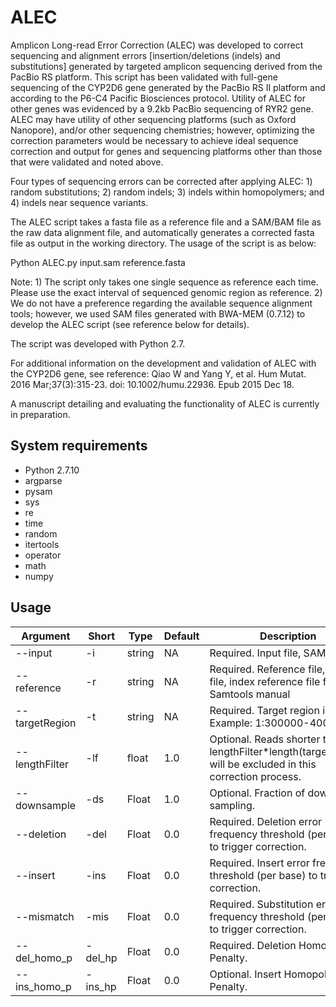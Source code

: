 # ALEC
Amplicon Long-read Error Correction 
(ALEC) was developed to correct sequencing and alignment errors [insertion/deletions (indels) and substitutions] generated by targeted amplicon sequencing derived from the PacBio RS platform. This script has been validated with full-gene sequencing of the CYP2D6 gene generated by the PacBio RS II platform and according to the P6-C4 Pacific Biosciences protocol. Utility of ALEC for other genes was evidenced by a 9.2kb PacBio sequencing of RYR2 gene. ALEC may have utility of other sequencing platforms (such as Oxford Nanopore), and/or other sequencing chemistries; however, optimizing the correction parameters would be necessary to achieve ideal sequence correction and output for genes and sequencing platforms other than those that were validated and noted above. 

Four types of sequencing errors can be corrected after applying ALEC: 1) random substitutions; 2) random indels; 3) indels within homopolymers; and 4) indels near sequence variants.
 
The ALEC script takes a fasta file as a reference file and a SAM/BAM file as the raw data alignment file, and automatically generates a corrected fasta file as output in the working directory. The usage of the script is as below:

Python ALEC.py input.sam reference.fasta

Note: 1) The script only takes one single sequence as reference each time. Please use the exact interval of sequenced genomic region as reference. 2) We do not have a preference regarding the available sequence alignment tools; however, we used SAM files generated with BWA-MEM (0.7.12) to develop the ALEC script (see reference below for details).

The script was developed with Python 2.7.

For additional information on the development and validation of ALEC with the CYP2D6 gene, see reference: Qiao W and Yang Y, et al. Hum Mutat. 2016 Mar;37(3):315-23. doi: 10.1002/humu.22936. Epub 2015 Dec 18.

A manuscript detailing and evaluating the functionality of ALEC is currently in preparation.

## System requirements
* Python 2.7.10
* argparse
* pysam
* sys
* re
* time
* random
* itertools
* operator
* math
* numpy

## Usage
|Argument|Short|Type|Default|Description|
|-----|----|---|---|------------------------------------------|
|--input	| -i	| string	| NA	| Required. Input file, SAM or BAM. |
|-- reference|-r|string|	NA	|Required. Reference file, FASTA file, index reference file following Samtools manual| 
|--targetRegion|-t|	string|	NA	|Required. Target region interval. Example: 1:300000-400000|
|--lengthFilter|-lf	|float|	1.0|	Optional. Reads shorter than lengthFilter*length(targetRegion)  will be excluded in this correction process.|
|--downsample|	-ds|	Float|	1.0|	Optional. Fraction of down sampling. |
|--deletion	|-del|	Float|	0.0	|Required. Deletion error frequency threshold (per base) to trigger correction.|
|--insert	|-ins|	Float|	0.0|	Required. Insert error frequency threshold (per base) to trigger correction.|
|--mismatch	|-mis|	Float	|0.0|	Required. Substitution error frequency threshold (per base) to trigger correction.|
|--del_homo_p	| -del_hp |	Float	|0.0|	Required. Deletion Homopolymer Penalty.|
|--ins_homo_p	| -ins_hp |	Float	|0.0|	Optional. Insert Homopolymer Penalty.|

